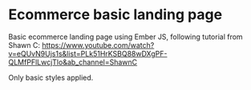 # Ecommerce basic landing page
Basic ecommerce landing page using Ember JS, following tutorial from Shawn C: https://www.youtube.com/watch?v=eQUvN9Ujs1s&list=PLk51HrKSBQ88wDXgPF-QLMfPFlLwcjTlo&ab_channel=ShawnC  
  
Only basic styles applied.

